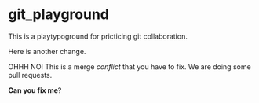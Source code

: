 # git_playground

This is a playtypoground for pricticing git collaboration. 

Here is another change.


OHHH NO! This is a merge _conflict_ that you have to fix.
We are doing some pull requests. 

__Can you fix me__?


